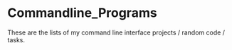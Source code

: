 # Commandline_Programs
These are the lists of my command line interface projects / random code / tasks.

